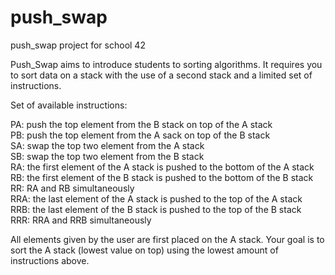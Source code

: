 # push_swap
push_swap project for school 42

Push_Swap aims to introduce students to sorting algorithms. It requires you to sort data on a stack with the use of a second stack and a limited set of instructions. 

Set of available instructions:

PA: push the top element from the B stack on top of the A stack                                                               
PB: push the top element from the A sack on top of the B stack                                                                 
SA: swap the top two element from the A stack                                                                                 
SB: swap the top two element from the B stack                                                                                 
RA: the first element of the A stack is pushed to the bottom of the A stack                                                   
RB: the first element of the B stack is pushed to the bottom of the B stack                                                   
RR: RA and RB simultaneously                                                                                                   
RRA: the last element of the A stack is pushed to the top of the A stack                                                       
RRB: the last element of the B stack is pushed to the top of the B stack                                                       
RRR: RRA and RRB simultaneously                                                                                               

All elements given by the user are first placed on the A stack. Your goal is to sort the A stack (lowest value on top) using the lowest amount of instructions above.
